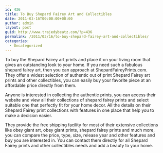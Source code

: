 ```yaml
---
id: 436
title: To Buy Shepard Fairey Art and Collectibles
date: 2011-03-16T00:00:00+00:00
author: admin
layout: post
guid: http://www.trajedybeatz.com/?p=436
permalink: /2011/03/16/to-buy-shepard-fairey-art-and-collectibles/
categories:
  - Uncategorized
---
```

To buy the Shepard Fairey art prints and place it on your living room that gives an outstanding look to your home. If you need such a fabulous shepard fairey art, then you can approach at ShepardFaireyPrints.com. They offer a widest selection of authentic out of print Shepard Fairey art prints and other collectibles, you can easily buy your favorite piece at an affordable price directly from them.

Anyone is interested in collecting the authentic prints, you can access their website and view all their collections of shepard fairey prints and select suitable one that perfectly fit for your home decor. All the details on their Shepard Fairey print collections with features in one place that help you to make a decision easier.

They provide the free shipping facility for most of their extensive collections like obey giant art, obey giant prints, shepard fairey prints and much more, you can compare the price, type, size, release year and other features and buy you are interested in. You can contact them directly for all Shepard Fairey prints and other collectibles needs and add a beauty to your home.